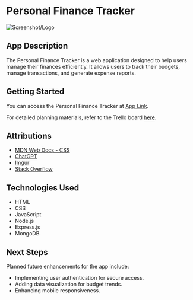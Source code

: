 # Personal Finance Tracker

![Screenshot/Logo](https://i.imgur.com/YKngYOt.png)

## App Description

The Personal Finance Tracker is a web application designed to help users manage their finances efficiently. It allows users to track their budgets, manage transactions, and generate expense reports.

## Getting Started

You can access the Personal Finance Tracker at [App Link](https://example.com).

For detailed planning materials, refer to the Trello board [here](https://trello.com/b/5zpODWPg/project-2).

## Attributions

- [MDN Web Docs - CSS](https://developer.mozilla.org/en-US/docs/Web/CSS)
- [ChatGPT](https://chatgpt.com/)
- [Imgur](https://imgur.com/)
- [Stack Overflow](https://stackoverflow.com/)

## Technologies Used

- HTML
- CSS
- JavaScript
- Node.js
- Express.js
- MongoDB

## Next Steps

Planned future enhancements for the app include:

- Implementing user authentication for secure access.
- Adding data visualization for budget trends.
- Enhancing mobile responsiveness.
